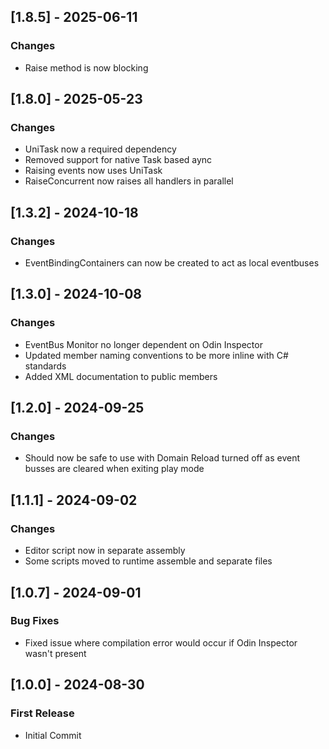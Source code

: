 ## [1.8.5] - 2025-06-11
### Changes
- Raise method is now blocking

## [1.8.0] - 2025-05-23
### Changes
- UniTask now a required dependency
- Removed support for native Task based aync
- Raising events now uses UniTask
- RaiseConcurrent now raises all handlers in parallel

## [1.3.2] - 2024-10-18
### Changes
- EventBindingContainers can now be created to act as local eventbuses

## [1.3.0] - 2024-10-08
### Changes
- EventBus Monitor no longer dependent on Odin Inspector
- Updated member naming conventions to be more inline with C# standards
- Added XML documentation to public members

## [1.2.0] - 2024-09-25
### Changes
- Should now be safe to use with Domain Reload turned off as event busses are cleared when exiting play mode


## [1.1.1] - 2024-09-02
### Changes
- Editor script now in separate assembly
- Some scripts moved to runtime assemble and separate files

## [1.0.7] - 2024-09-01
### Bug Fixes
- Fixed issue where compilation error would occur if Odin Inspector wasn't present


## [1.0.0] - 2024-08-30
### First Release
- Initial Commit